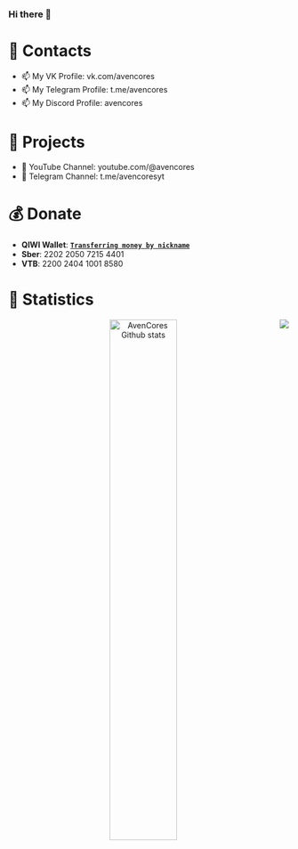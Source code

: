 ### Hi there 👋


# 👨 Contacts
- 📫 My VK Profile: vk.com/avencores
- 📫 My Telegram Profile: t.me/avencores
- 📫 My Discord Profile: avencores

# 🤖 Projects
- 💸 YouTube Channel: youtube.com/@avencores
- 💸 Telegram Channel: t.me/avencoresyt

# 💰 Donate
+  **QIWI Wallet**: [**`Transferring money by nickname`**](https://qiwi.com/n/AVENCORESDONATE)
+ **Sber**: 2202 2050 7215 4401
+ **VTB**: 2200 2404 1001 8580

# 🐍 Statistics
<div align="left" style="text-align:center">
    <a href="#">
        <img width="49%" src="https://github-readme-stats.vercel.app/api?username=AvenCores&show_icons=true&theme=dark&count_private=true"
            alt="AvenCores Github stats">
    </a>
<a href="https://github.com/AvenCores?tab=repositories">
  <img align="right" src="https://github-readme-stats.anuraghazra1.vercel.app/api/top-langs/?username=AvenCores&theme=dark&hide_langs_below=0&title_color=FFF" />
</a>
